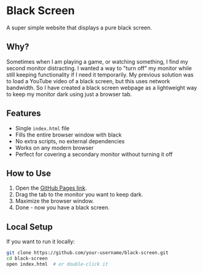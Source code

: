 # Black Screen

A super simple website that displays a pure black screen.  

## Why?
Sometimes when I am playing a game, or watching something, I find my second monitor distracting. I wanted a way to "turn off" my monitor while still keeping functionality if I need it temporarily.
My previous solution was to load a YouTube video of a black screen, but this uses network bandwidth. So I have created a black screen webpage as a lightweight way to keep my monitor dark using just a browser tab.

## Features
- Single `index.html` file
- Fills the entire browser window with black
- No extra scripts, no external dependencies
- Works on any modern browser
- Perfect for covering a secondary monitor without turning it off

## How to Use
1. Open the [GitHub Pages link](https://keemcc.github.io/black-screen/).
2. Drag the tab to the monitor you want to keep dark.
3. Maximize the browser window.
4. Done - now you have a black screen.

## Local Setup
If you want to run it locally:
```bash
git clone https://github.com/your-username/black-screen.git
cd black-screen
open index.html  # or double-click it
